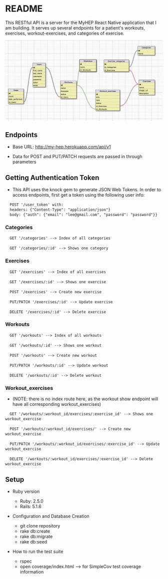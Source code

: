 # README

This RESTful API is a server for the MyHEP React Native application that I am building. It serves up several endpoints for a patient's workouts, exercises, workout-exercises, and categories of exercise.

![alt text](myHEP_schema.png)

## Endpoints

* Base URL: http://my-hep.herokuapp.com/api/v1

* Data for POST and PUT/PATCH requests are passed in through parameters

## Getting Authentication Token

* This API uses the knock gem to generate JSON Web Tokens. In order to access endpoints, first get a token using the following user info:

```
  POST '/user_token' with:
  headers: {"Content-Type": "application/json"}
  body: {"auth": {"email": "lee@gmail.com", "password": "password"}}
```

### Categories

```
  GET '/categories' --> Index of all categories

  GET '/categories/:id' --> Shows one category
```

### Exercises

```
  GET '/exercises' --> Index of all exercises

  GET '/exercises/:id' --> Shows one exercise

  POST '/exercises' --> Create new exercise

  PUT/PATCH '/exercises/:id' --> Update exercise

  DELETE '/exercises/:id' --> Delete exercise
```

### Workouts

```
  GET '/workouts' --> Index of all workouts

  GET '/workouts/:id' --> Shows one workout

  POST '/workouts' --> Create new workout

  PUT/PATCH '/workouts/:id' --> Update workout

  DELETE '/workouts/:id' --> Delete workout
```

### Workout_exercises
* (NOTE: there is no index route here, as the workout show endpoint will have all corresponding workout_exercises)

```
  GET '/workouts/:workout_id/exercises/:exercise_id' --> Shows one workout_exercise

  POST '/workouts/:workout_id/exercises/' --> Create new workout_exercise

  PUT/PATCH '/workouts/:workout_id/exercises/:exercise_id' --> Update workout_exercise

  DELETE '/workouts/:workout_id/exercises/:exercise_id' --> Delete workout_exercise
```

## Setup

* Ruby version
  - Ruby: 2.5.0
  - Rails: 5.1.6

* Configuration and Database Creation
  - git clone repository
  - rake db:create
  - rake db:migrate
  - rake db:seed

* How to run the test suite
  - rspec
  - open coverage/index.html --> for SimpleCov test coverage information
